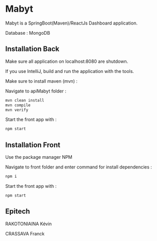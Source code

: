 # Mabyt

Mabyt is a SpringBoot(Maven)/ReactJs Dashboard application.

Database : MongoDB

## Installation Back

Make sure all application on localhost:8080 are shutdown.

If you use IntelliJ, build and run the application with the tools.

Make sure to install maven (mvn) :

Navigate to apiMabyt folder :

```bash
mvn clean install
mvn compile
mvn verify
```

Start the front app with :

```bash
npm start
```

## Installation Front

Use the package manager NPM

Navigate to front folder and enter command for install dependencies :

```bash
npm i
```

Start the front app with :

```bash
npm start
```

## Epitech

RAKOTONIAINA Kévin

CRASSAVA Franck

